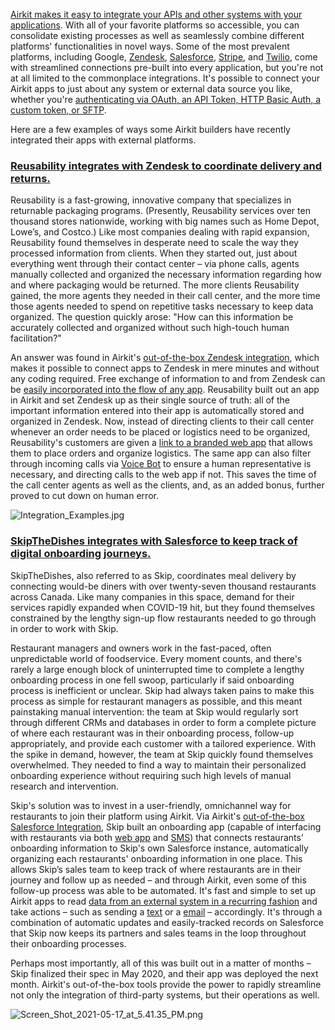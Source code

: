 [Airkit makes it easy to integrate your APIs and other systems with your applications](https://support.airkit.com/docs/your-apis-and-systems-connect-to-airkit). With all of your favorite platforms so accessible, you can consolidate existing processes as well as seamlessly combine different platforms' functionalities in novel ways. Some of the most prevalent platforms, including Google, [Zendesk](https://support.airkit.com/docs/zendesk-integration), [Salesforce](https://support.airkit.com/docs/create-a-salesforce-lead), [Stripe](https://support.airkit.com/docs/creating-a-stripe-integration), and [Twilio](https://support.airkit.com/docs/connecting-your-twilio-numbers-to-airkit), come with streamlined connections pre-built into every application, but you're not at all limited to the commonplace integrations. It's possible to connect your Airkit apps to just about any system or external data source you like, whether you're [authenticating via OAuth, an API Token, HTTP Basic Auth, a custom token, or SFTP](https://support.airkit.com/docs/setting-up-integrations).


Here are a few examples of ways some Airkit builders have recently integrated their apps with external platforms.


### [Reusability integrates with Zendesk to coordinate delivery and returns.](https://www.airkit.com/blog/airkit-and-ezr-growing-together/)







Reusability is a fast-growing, innovative company that specializes in returnable packaging programs. (Presently, Reusability services over ten thousand stores nationwide, working with big names such as Home Depot, Lowe’s, and Costco.) Like most companies dealing with rapid expansion, Reusability found themselves in desperate need to scale the way they processed information from clients. When they started out, just about everything went through their contact center – via phone calls, agents manually collected and organized the necessary information regarding how and where packaging would be returned. The more clients Reusability gained, the more agents they needed in their call center, and the more time those agents needed to spend on repetitive tasks necessary to keep data organized. The question quickly arose: "How can this information be accurately collected and organized without such high-touch human facilitation?"


An answer was found in Airkit's [out-of-the-box Zendesk integration](https://support.airkit.com/docs/zendesk-integration), which makes it possible to connect apps to Zendesk in mere minutes and without any coding required. Free exchange of information to and from Zendesk can be [easily incorporated into the flow of any app](https://support.airkit.com/reference/the-zendesk-data-operation). Reusability built out an app in Airkit and set Zendesk up as their single source of truth: all of the important information entered into their app is automatically stored and organized in Zendesk. Now, instead of directing clients to their call center whenever an order needs to be placed or logistics need to be organized, Reusability's customers are given a [link to a branded web app](https://support.airkit.com/docs/your-domain-in-airkit) that allows them to place orders and organize logistics. The same app can also filter through incoming calls via [Voice Bot](https://support.airkit.com/reference/the-start-voice-bot-action) to ensure a human representative is necessary, and directing calls to the web app if not. This saves the time of the call center agents as well as the clients, and, as an added bonus, further proved to cut down on human error.


![Integration_Examples.jpg](./assets_v1714/integration-examples-v1714-0.jpg)





### [SkipTheDishes integrates with Salesforce to keep track of digital onboarding journeys.](https://runway.airkit.com/rs/808-SHH-991/images/AK_Case_Study_SkipTheDishes.pdf)






SkipTheDishes, also referred to as Skip, coordinates meal delivery by connecting would-be diners with over twenty-seven thousand restaurants across Canada. Like many companies in this space, demand for their services rapidly expanded when COVID-19 hit, but they found themselves constrained by the lengthy sign-up flow restaurants needed to go through in order to work with Skip.


Restaurant managers and owners work in the fast-paced, often unpredictable world of foodservice. Every moment counts, and there's rarely a large enough block of uninterrupted time to complete a lengthy onboarding process in one fell swoop, particularly if said onboarding process is inefficient or unclear. Skip had always taken pains to make this process as simple for restaurant managers as possible, and this meant painstaking manual intervention: the team at Skip would regularly sort through different CRMs and databases in order to form a complete picture of where each restaurant was in their onboarding process, follow-up appropriately, and provide each customer with a tailored experience. With the spike in demand, however, the team at Skip quickly found themselves overwhelmed. They needed to find a way to maintain their personalized onboarding experience without requiring such high levels of manual research and intervention.  


Skip's solution was to invest in a user-friendly, omnichannel way for restaurants to join their platform using Airkit. Via Airkit's [out-of-the-box Salesforce Integration](https://support.airkit.com/docs/create-a-salesforce-lead), Skip built an onboarding app (capable of interfacing with restaurants via both [web app](https://support.airkit.com/docs/web-flows) and [SMS](https://support.airkit.com/reference/the-start-chat-bot-action)) that connects restaurants’ onboarding information to Skip's own Salesforce instance, automatically organizing each restaurants' onboarding information in one place. This allows Skip’s sales team to keep track of where restaurants are in their journey and follow up as needed – and through Airkit, even some of this follow-up process was able to be automated. It's fast and simple to set up Airkit apps to read [data from an external system in a recurring fashion](https://support.airkit.com/docs/querying-and-manipulating-data-from-external-systems) and take actions – such as sending a [text](https://support.airkit.com/reference/the-start-chat-bot-action) or a [email](https://support.airkit.com/docs/sending-email-from-airkit) – accordingly. It's through a combination of automatic updates and easily-tracked records on Salesforce that Skip now keeps its partners and sales teams in the loop throughout their onboarding processes.


Perhaps most importantly, all of this was built out in a matter of months – Skip finalized their spec in May 2020, and their app was deployed the next month. Airkit's out-of-the-box tools provide the power to rapidly streamline not only the integration of third-party systems, but their operations as well.


![Screen_Shot_2021-05-17_at_5.41.35_PM.png](./assets_v1714/integration-examples-v1714-1.png)